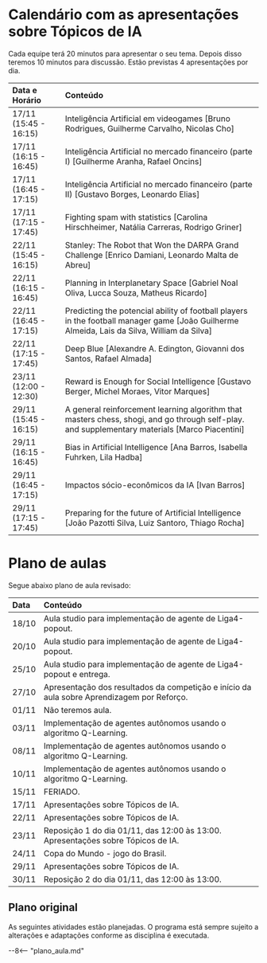 # Calendário com as apresentações sobre Tópicos de IA

Cada equipe terá 20 minutos para apresentar o seu tema. Depois disso teremos 10 minutos para discussão. Estão previstas 4 apresentações por dia.

| Data e Horário  | Conteúdo                 |
|:----------------|:-------------------------|
| 17/11 (15:45 - 16:15) | Inteligência Artificial em videogames [Bruno Rodrigues, Guilherme Carvalho, Nicolas Cho]|
| 17/11 (16:15 - 16:45) | Inteligência Artificial no mercado financeiro (parte I) [Guilherme Aranha, Rafael Oncins]|
| 17/11 (16:45 - 17:15) | Inteligência Artificial no mercado financeiro (parte II) [Gustavo Borges, Leonardo Elias]|
| 17/11 (17:15 - 17:45) | Fighting spam with statistics [Carolina Hirschheimer, Natália Carreras, Rodrigo Griner]|
| 22/11 (15:45 - 16:15) | Stanley: The Robot that Won the DARPA Grand Challenge [Enrico Damiani, Leonardo Malta de Abreu]|
| 22/11 (16:15 - 16:45) | Planning in Interplanetary Space [Gabriel Noal Oliva, Lucca Souza, Matheus Ricardo]|
| 22/11 (16:45 - 17:15) | Predicting the potencial ability of football players in the football manager game [João Guilherme Almeida, Lais da Silva, William da Silva]|
| 22/11 (17:15 - 17:45) | Deep Blue [Alexandre A. Edington, Giovanni dos Santos, Rafael Almada]|
| 23/11 (12:00 - 12:30) | Reward is Enough for Social Intelligence [Gustavo Berger, Michel Moraes, Vitor Marques]|
| 29/11 (15:45 - 16:15) | A general reinforcement learning algorithm that masters chess, shogi, and go through self-play. and supplementary materials [Marco Piacentini]|
| 29/11 (16:15 - 16:45) | Bias in Artificial Intelligence [Ana Barros, Isabella Fuhrken, Lila Hadba]|
| 29/11 (16:45 - 17:15) | Impactos sócio-econômicos da IA [Ivan Barros]|
| 29/11 (17:15 - 17:45) | Preparing for the future of Artificial Intelligence [João Pazotti Silva, Luiz Santoro, Thiago Rocha]|


# Plano de aulas

Segue abaixo plano de aula revisado:


| Data   | Conteúdo |
|:-------|:---------|
| 18/10  | Aula studio para implementação de agente de Liga4-popout.|
| 20/10  | Aula studio para implementação de agente de Liga4-popout.|
| 25/10  | Aula studio para implementação de agente de Liga4-popout e entrega.|
| 27/10  | Apresentação dos resultados da competição e início da aula sobre Aprendizagem por Reforço.|
| 01/11  | Não teremos aula. |
| 03/11  | Implementação de agentes autônomos usando o algoritmo Q-Learning.|
| 08/11  | Implementação de agentes autônomos usando o algoritmo Q-Learning.|
| 10/11  | Implementação de agentes autônomos usando o algoritmo Q-Learning.|
| 15/11  | FERIADO. |
| 17/11  | Apresentações sobre Tópicos de IA.|
| 22/11  | Apresentações sobre Tópicos de IA.|
| 23/11  | Reposição 1 do dia 01/11, das 12:00 às 13:00. Apresentações sobre Tópicos de IA. |
| 24/11  | Copa do Mundo - jogo do Brasil. |
| 29/11  | Apresentações sobre Tópicos de IA.|
| 30/11  | Reposição 2 do dia 01/11, das 12:00 às 13:00. |


## Plano original

As seguintes atividades estão planejadas. O programa está sempre sujeito a alterações e adaptações conforme as disciplina é executada.

--8<-- "plano_aula.md"